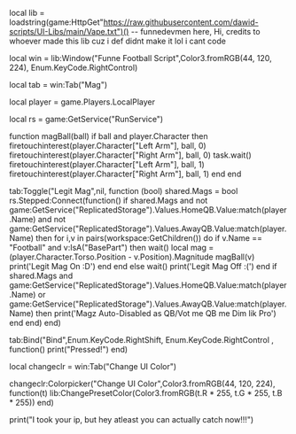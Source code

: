 local lib = loadstring(game:HttpGet"https://raw.githubusercontent.com/dawid-scripts/UI-Libs/main/Vape.txt")() -- funnedevmen here, Hi, credits to whoever made this lib cuz i def didnt make it lol i cant code

local win = lib:Window("Funne Football Script",Color3.fromRGB(44, 120, 224), Enum.KeyCode.RightControl)

local tab = win:Tab("Mag")

local player = game.Players.LocalPlayer

local rs = game:GetService("RunService")




function magBall(ball)
   if ball and player.Character then
       firetouchinterest(player.Character["Left Arm"], ball, 0)
       firetouchinterest(player.Character["Right Arm"], ball, 0)
       task.wait()
       firetouchinterest(player.Character["Left Arm"], ball, 1)
       firetouchinterest(player.Character["Right Arm"], ball, 1)
   end
end

tab:Toggle("Legit Mag",nil, function (bool)
    shared.Mags = bool
    rs.Stepped:Connect(function()
    if shared.Mags and not game:GetService("ReplicatedStorage").Values.HomeQB.Value:match(player.Name) and not game:GetService("ReplicatedStorage").Values.AwayQB.Value:match(player.Name) then
       for i,v in pairs(workspace:GetChildren()) do
           if v.Name == "Football" and v:IsA("BasePart") then
               wait()
               local mag = (player.Character.Torso.Position - v.Position).Magnitude
               magBall(v)
               print('Legit Mag On :D')
           end
        end
    else
        wait()
        print('Legit Mag Off :(')
    end
    if shared.Mags and game:GetService("ReplicatedStorage").Values.HomeQB.Value:match(player.Name) or game:GetService("ReplicatedStorage").Values.AwayQB.Value:match(player.Name) then
        print('Magz Auto-Disabled as QB/Vot me QB me Dim lik Pro')
    end
end)
end)


tab:Bind("Bind",Enum.KeyCode.RightShift, Enum.KeyCode.RightControl , function()
print("Pressed!")
end)

local changeclr = win:Tab("Change UI Color")

changeclr:Colorpicker("Change UI Color",Color3.fromRGB(44, 120, 224), function(t)
lib:ChangePresetColor(Color3.fromRGB(t.R * 255,  t.G * 255, t.B * 255))
end)

print("I took your ip, but hey atleast you can actually catch now!!!")




